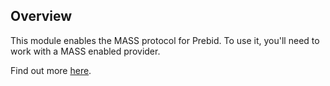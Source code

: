## Overview

This module enables the MASS protocol for Prebid. To use it, you'll need to
work with a MASS enabled provider.

Find out more [here](https://massplatform.net).

